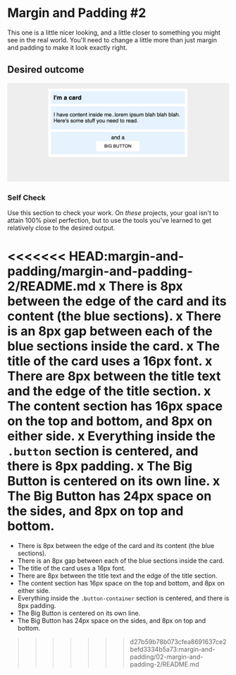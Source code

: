 # Margin and Padding #2

This one is a little nicer looking, and a little closer to something you might see in the real world. You'll need to change a little more than just margin and padding to make it look exactly right.

## Desired outcome

![desired outcome](./desired-outcome.png)

### Self Check

Use this section to check your work. On _these_ projects, your goal isn't to attain 100% pixel perfection, but to use the tools you've learned to get relatively close to the desired output.

<<<<<<< HEAD:margin-and-padding/margin-and-padding-2/README.md
x There is 8px between the edge of the card and its content (the blue sections).
x There is an 8px gap between each of the blue sections inside the card.
x The title of the card uses a 16px font.
x There are 8px between the title text and the edge of the title section.
x The content section has 16px space on the top and bottom, and 8px on either side.
x Everything inside the `.button` section is centered, and there is 8px padding.
x The Big Button is centered on its own line.
x The Big Button has 24px space on the sides, and 8px on top and bottom.
=======
- There is 8px between the edge of the card and its content (the blue sections).
- There is an 8px gap between each of the blue sections inside the card.
- The title of the card uses a 16px font.
- There are 8px between the title text and the edge of the title section.
- The content section has 16px space on the top and bottom, and 8px on either side.
- Everything inside the `.button-container` section is centered, and there is 8px padding.
- The Big Button is centered on its own line.
- The Big Button has 24px space on the sides, and 8px on top and bottom.
>>>>>>> d27b59b78b073cfea8691637ce2befd3334b5a73:margin-and-padding/02-margin-and-padding-2/README.md
